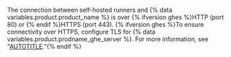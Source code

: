 The connection between self-hosted runners and {% data variables.product.product_name %} is over {% ifversion ghes %}HTTP (port 80) or {% endif %}HTTPS (port 443). {% ifversion ghes %}To ensure connectivity over HTTPS, configure TLS for {% data variables.product.prodname_ghe_server %}. For more information, see "[AUTOTITLE](/admin/configuration/hardening-security-for-your-enterprise/configuring-tls)."{% endif %}
